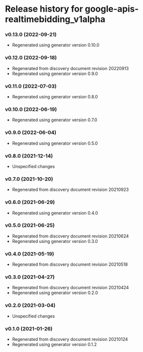 # Release history for google-apis-realtimebidding_v1alpha

### v0.13.0 (2022-09-21)

* Regenerated using generator version 0.10.0

### v0.12.0 (2022-09-18)

* Regenerated from discovery document revision 20220913
* Regenerated using generator version 0.9.0

### v0.11.0 (2022-07-03)

* Regenerated using generator version 0.8.0

### v0.10.0 (2022-06-19)

* Regenerated using generator version 0.7.0

### v0.9.0 (2022-06-04)

* Regenerated using generator version 0.5.0

### v0.8.0 (2021-12-14)

* Unspecified changes

### v0.7.0 (2021-10-20)

* Regenerated from discovery document revision 20210923

### v0.6.0 (2021-06-29)

* Regenerated using generator version 0.4.0

### v0.5.0 (2021-06-25)

* Regenerated from discovery document revision 20210624
* Regenerated using generator version 0.3.0

### v0.4.0 (2021-05-19)

* Regenerated from discovery document revision 20210518

### v0.3.0 (2021-04-27)

* Regenerated from discovery document revision 20210424
* Regenerated using generator version 0.2.0

### v0.2.0 (2021-03-04)

* Unspecified changes

### v0.1.0 (2021-01-26)

* Regenerated from discovery document revision 20210124
* Regenerated using generator version 0.1.2

